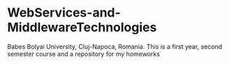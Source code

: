 # WebServices-and-MiddlewareTechnologies
Babes Bolyai University, Cluj-Napoca, Romania. This is a first year, second semester course and a repository for my homeworks
